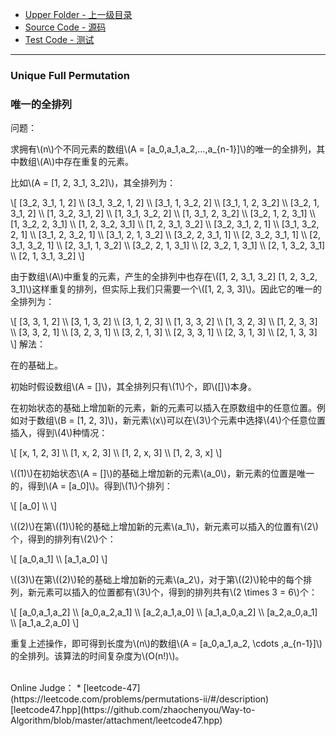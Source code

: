 * [Upper Folder - 上一级目录](../)
* [Source Code - 源码](https://github.com/zhaochenyou/Way-to-Algorithm/blob/master/src/CombinatorialMathematics/UniqueFullPermutation.hpp)
* [Test Code - 测试](https://github.com/zhaochenyou/Way-to-Algorithm/blob/master/src/CombinatorialMathematics/UniqueFullPermutation.cpp)

--------

### Unique Full Permutation
### 唯一的全排列
<div>
问题：
<p id="i">求拥有\(n\)个不同元素的数组\(A = [a_0,a_1,a_2,…,a_{n-1}]\)的唯一的全排列，其中数组\(A\)中存在重复的元素。 </p>
<p id="i">比如\(A = [1, 2, 3_1, 3_2]\)，其全排列为： </p>
\[
[3_2, 3_1, 1, 2] \\
[3_1, 3_2, 1, 2] \\
[3_1, 1, 3_2, 2] \\
[3_1, 1, 2, 3_2] \\
[3_2, 1, 3_1, 2] \\
[1, 3_2, 3_1, 2] \\
[1, 3_1, 3_2, 2] \\
[1, 3_1, 2, 3_2] \\
[3_2, 1, 2, 3_1] \\
[1, 3_2, 2, 3_1] \\
[1, 2, 3_2, 3_1] \\
[1, 2, 3_1, 3_2] \\
[3_2, 3_1, 2, 1] \\
[3_1, 3_2, 2, 1] \\
[3_1, 2, 3_2, 1] \\
[3_1, 2, 1, 3_2] \\
[3_2, 2, 3_1, 1] \\
[2, 3_2, 3_1, 1] \\
[2, 3_1, 3_2, 1] \\
[2, 3_1, 1, 3_2] \\
[3_2, 2, 1, 3_1] \\
[2, 3_2, 1, 3_1] \\
[2, 1, 3_2, 3_1] \\
[2, 1, 3_1, 3_2]
\]
<p id="i">由于数组\(A\)中重复的元素，产生的全排列中也存在\([1, 2, 3_1, 3_2] [1, 2, 3_2, 3_1]\)这样重复的排列，但实际上我们只需要一个\([1, 2, 3, 3]\)。因此它的唯一的全排列为： </p>
\[
[3, 3, 1, 2] \\
[3, 1, 3, 2] \\
[3, 1, 2, 3] \\
[1, 3, 3, 2] \\
[1, 3, 2, 3] \\
[1, 2, 3, 3] \\
[3, 3, 2, 1] \\
[3, 2, 3, 1] \\
[3, 2, 1, 3] \\
[2, 3, 3, 1] \\
[2, 3, 1, 3] \\
[2, 1, 3, 3]
\]
解法：
<p id="i">在<FullPermutation>的基础上。 </p>
<p id="i">初始时假设数组\(A = []\)，其全排列只有\(1\)个，即\([]\)本身。 </p>
<p id="i">在初始状态的基础上增加新的元素，新的元素可以插入在原数组中的任意位置。例如对于数组\(B = [1, 2, 3]\)，新元素\(x\)可以在\(3\)个元素中选择\(4\)个任意位置插入，得到\(4\)种情况：</p>
\[
[x, 1, 2, 3] \\
[1, x, 2, 3] \\
[1, 2, x, 3] \\
[1, 2, 3, x]
\]
<p id="i">\((1)\)在初始状态\(A = []\)的基础上增加新的元素\(a_0\)，新元素的位置是唯一的，得到\(A = [a_0]\)。得到\(1\)个排列： </p>
\[
[a_0] \\
\]
<p id="i">\((2)\)在第\((1)\)轮的基础上增加新的元素\(a_1\)，新元素可以插入的位置有\(2\)个，得到的排列有\(2\)个： </p>
\[
[a_0,a_1] \\
[a_1,a_0]
\]
<p id="i">\((3)\)在第\((2)\)轮的基础上增加新的元素\(a_2\)，对于第\((2)\)轮中的每个排列，新元素可以插入的位置都有\(3\)个，得到的排列共有\(2 \times 3 = 6\)个： </p>
\[
[a_0,a_1,a_2] \\
[a_0,a_2,a_1] \\
[a_2,a_1,a_0] \\
[a_1,a_0,a_2] \\
[a_2,a_0,a_1] \\
[a_1,a_2,a_0]
\]
<p id="i">重复上述操作，即可得到长度为\(n\)的数组\(A = [a_0,a_1,a_2, \cdots ,a_{n-1}]\)的全排列。该算法的时间复杂度为\(O(n!)\)。 </p>
</div>

<br>
Online Judge：
* [leetcode-47](https://leetcode.com/problems/permutations-ii/#/description) [leetcode47.hpp](https://github.com/zhaochenyou/Way-to-Algorithm/blob/master/attachment/leetcode47.hpp)
